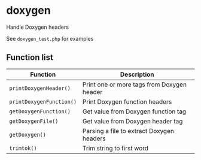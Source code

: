 # doxygen
Handle Doxygen headers

See `doxygen_test.php` for examples

## Function list
Function | Description
---|---
`printDoxygenHeader()`             | Print one or more tags from Doxygen header
`printDoxygenFunction()`           | Print Doxygen function headers
`getDoxygenFunction()`             | Get value from Doxygen function tag
`getDoxygenFile()`                 | Get value from Doxygen header tag
`getDoxygen()`                     | Parsing a file to extract Doxygen headers
`trimtok()`                        | Trim string to first word

